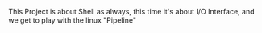 This Project is about Shell as always, this time it's about I/O Interface, and we get to play with the linux "Pipeline"
